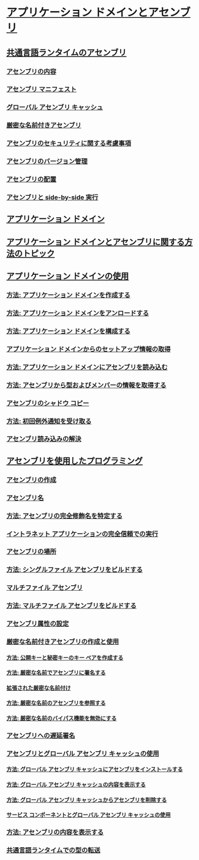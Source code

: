 # [アプリケーション ドメインとアセンブリ](index.md)
## [共通言語ランタイムのアセンブリ](assemblies-in-the-common-language-runtime.md)
### [アセンブリの内容](assembly-contents.md)
### [アセンブリ マニフェスト](assembly-manifest.md)
### [グローバル アセンブリ キャッシュ](gac.md)
### [厳密な名前付きアセンブリ](strong-named-assemblies.md)
### [アセンブリのセキュリティに関する考慮事項](assembly-security-considerations.md)
### [アセンブリのバージョン管理](assembly-versioning.md)
### [アセンブリの配置](assembly-placement.md)
### [アセンブリと side-by-side 実行](assemblies-and-side-by-side-execution.md)
## [アプリケーション ドメイン](application-domains.md)
## [アプリケーション ドメインとアセンブリに関する方法のトピック](application-domains-and-assemblies-how-to-topics.md)
## [アプリケーション ドメインの使用](application-domains.md)
### [方法: アプリケーション ドメインを作成する](how-to-create-an-application-domain.md)
### [方法: アプリケーション ドメインをアンロードする](how-to-unload-an-application-domain.md)
### [方法: アプリケーション ドメインを構成する](how-to-configure-an-application-domain.md)
### [アプリケーション ドメインからのセットアップ情報の取得](retrieve-setup-information.md)
### [方法: アプリケーション ドメインにアセンブリを読み込む](how-to-load-assemblies-into-an-application-domain.md)
### [方法: アセンブリから型およびメンバーの情報を取得する](how-to-obtain-type-and-member-information-from-an-assembly.md)
### [アセンブリのシャドウ コピー](shadow-copy-assemblies.md)
### [方法: 初回例外通知を受け取る](how-to-receive-first-chance-exception-notifications.md)
### [アセンブリ読み込みの解決](resolve-assembly-loads.md)
## [アセンブリを使用したプログラミング](programming-with-assemblies.md)
### [アセンブリの作成](create-assemblies.md)
### [アセンブリ名](assembly-names.md)
### [方法: アセンブリの完全修飾名を特定する](how-to-determine-assembly-fully-qualified-name.md)
### [イントラネット アプリケーションの完全信頼での実行](running-intranet-applications-in-full-trust.md)
### [アセンブリの場所](assembly-location.md)
### [方法: シングルファイル アセンブリをビルドする](how-to-build-a-single-file-assembly.md)
### [マルチファイル アセンブリ](multifile-assemblies.md)
### [方法: マルチファイル アセンブリをビルドする](how-to-build-a-multifile-assembly.md)
### [アセンブリ属性の設定](set-assembly-attributes.md)
### [厳密な名前付きアセンブリの作成と使用](create-and-use-strong-named-assemblies.md)
#### [方法: 公開キーと秘密キーのキー ペアを作成する](how-to-create-a-public-private-key-pair.md)
#### [方法: 厳密な名前でアセンブリに署名する](how-to-sign-an-assembly-with-a-strong-name.md)
#### [拡張された厳密な名前付け](enhanced-strong-naming.md)
#### [方法: 厳密な名前のアセンブリを参照する](how-to-reference-a-strong-named-assembly.md)
#### [方法: 厳密な名前のバイパス機能を無効にする](how-to-disable-the-strong-name-bypass-feature.md)
### [アセンブリへの遅延署名](delay-sign-assembly.md)
### [アセンブリとグローバル アセンブリ キャッシュの使用](working-with-assemblies-and-the-gac.md)
#### [方法: グローバル アセンブリ キャッシュにアセンブリをインストールする](how-to-install-an-assembly-into-the-gac.md)
#### [方法: グローバル アセンブリ キャッシュの内容を表示する](how-to-view-the-contents-of-the-gac.md)
#### [方法: グローバル アセンブリ キャッシュからアセンブリを削除する](how-to-remove-an-assembly-from-the-gac.md)
#### [サービス コンポーネントとグローバル アセンブリ キャッシュの使用](use-serviced-components-with-the-gac.md)
### [方法: アセンブリの内容を表示する](how-to-view-assembly-contents.md)
### [共通言語ランタイムでの型の転送](type-forwarding-in-the-common-language-runtime.md)
